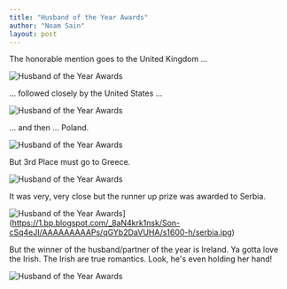 ```yaml
---
title: "Husband of the Year Awards"
author: "Noam Sain"
layout: post
---
```


The honorable mention goes to the United Kingdom ...

![Husband of the Year Awards](https://1.bp.blogspot.com/_8aN4krk1nsk/Son-Z1RiA2I/AAAAAAAAAPM/Sr77eHs7R2I/s1600/uk.jpg "Husband of the Year Awards")

... followed closely by the United States ...

![Husband of the Year Awards](https://4.bp.blogspot.com/_8aN4krk1nsk/Son-ap3CFtI/AAAAAAAAAPU/FMAbW4MimsU/s1600/us.jpg "Husband of the Year Awards")

... and then ... Poland.

![Husband of the Year Awards](https://1.bp.blogspot.com/_8aN4krk1nsk/Son-bFaZo9I/AAAAAAAAAPc/9AlNbMo4q6E/s1600/poland.jpg "Husband of the Year Awards")

But 3rd Place must go to Greece.

![Husband of the Year Awards](https://3.bp.blogspot.com/_8aN4krk1nsk/Son-bxmE-DI/AAAAAAAAAPk/BYxrhJYNUjM/s1600/greece.jpg "Husband of the Year Awards")

It was very, very close but the runner up prize was awarded to Serbia.

![Husband of the Year Awards](https://1.bp.blogspot.com/_8aN4krk1nsk/Son-cSq4eJI/AAAAAAAAAPs/qGYb2DaVUHA/s1600/serbia.jpg)](https://1.bp.blogspot.com/_8aN4krk1nsk/Son-cSq4eJI/AAAAAAAAAPs/qGYb2DaVUHA/s1600-h/serbia.jpg)

But the winner of the husband/partner of the year is Ireland. Ya gotta love the Irish. The Irish are true romantics. Look, he's even holding her hand!

![Husband of the Year Awards](https://2.bp.blogspot.com/_8aN4krk1nsk/Son-iUBV5nI/AAAAAAAAAP0/8FDHxQQLOFg/s1600/ireland.jpg "Husband of the Year Awards")
